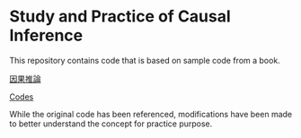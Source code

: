# Study and Practice of Causal Inference
This repository contains code that is based on sample code from a book. 

[因果推論](https://www.amazon.co.jp/%E5%9B%A0%E6%9E%9C%E6%8E%A8%E8%AB%96-%E5%9F%BA%E7%A4%8E%E3%81%8B%E3%82%89%E6%A9%9F%E6%A2%B0%E5%AD%A6%E7%BF%92%E3%83%BB%E6%99%82%E7%B3%BB%E5%88%97%E8%A7%A3%E6%9E%90%E3%83%BB%E5%9B%A0%E6%9E%9C%E6%8E%A2%E7%B4%A2%E3%82%92%E7%94%A8%E3%81%84%E3%81%9F%E6%84%8F%E6%80%9D%E6%B1%BA%E5%AE%9A%E3%81%AE%E3%82%A2%E3%83%97%E3%83%AD%E3%83%BC%E3%83%81-%E9%87%91%E6%9C%AC-%E6%8B%93/dp/4274231232)


[Codes](https://note.com/tak1/n/n8fa31d4c8038)

While the original code has been referenced, modifications have been made to better understand the concept for practice purpose.